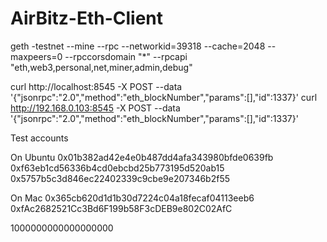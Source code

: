 # AirBitz-Eth-Client

geth -testnet --mine --rpc --networkid=39318 --cache=2048 --maxpeers=0 --rpccorsdomain "*" --rpcapi "eth,web3,personal,net,miner,admin,debug"

curl http://localhost:8545 -X POST --data '{"jsonrpc":"2.0","method":"eth_blockNumber","params":[],"id":1337}'
curl http://192.168.0.103:8545 -X POST --data '{"jsonrpc":"2.0","method":"eth_blockNumber","params":[],"id":1337}'

Test accounts

On Ubuntu
0x01b382ad42e4e0b487dd4afa343980bfde0639fb
0xf63eb1cd56336b4cd0ebcbd25b773195d520ab15
0x5757b5c3d846ec22402339c9cbe9e207346b2f55

On Mac
0x365cb620d1d1b30d7224c04a18fecaf04113eeb6
0xfAc2682521Cc3Bd6F199b58F3cDEB9e802C02AfC

1000000000000000000